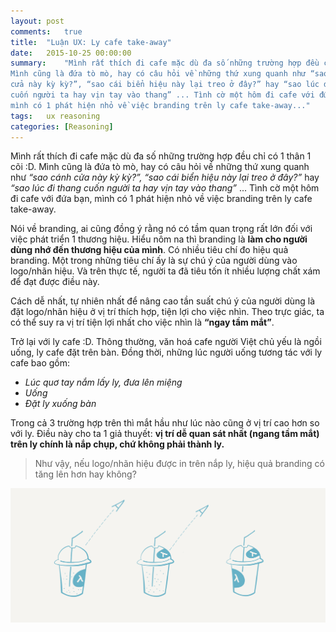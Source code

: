 ```yaml
---
layout: post
comments:   true
title:  "Luận UX: Ly cafe take-away"
date:   2015-10-25 00:00:00
summary:    "Mình rất thích đi cafe mặc dù đa số những trường hợp đều chỉ có 1 thân 1 cõi :D.
Mình cũng là đứa tò mò, hay có câu hỏi về những thứ xung quanh như “sao cánh
cửa này kỳ kỳ?”, “sao cái biển hiệu này lại treo ở đây?” hay “sao lúc đi thang
cuốn người ta hay vịn tay vào thang” ... Tình cờ một hôm đi cafe với đứa bạn,
mình có 1 phát hiện nhỏ về việc branding trên ly cafe take-away..."
tags:	ux reasoning
categories: [Reasoning]
---
```


Mình rất thích đi cafe mặc dù đa số những trường hợp đều chỉ có 1 thân 1 cõi :D.
Mình cũng là đứa tò mò, hay có câu hỏi về những thứ xung quanh như *“sao cánh
cửa này kỳ kỳ?”, “sao cái biển hiệu này lại treo ở đây?”* hay *“sao lúc đi thang
cuốn người ta hay vịn tay vào thang”* ... Tình cờ một hôm đi cafe với đứa bạn,
mình có 1 phát hiện nhỏ về việc branding trên ly cafe take-away.

Nói về branding, ai cũng đồng ý rằng nó có tầm quan trọng rất lớn đối với việc
phát triển 1 thương hiệu. Hiểu nôm na thì branding là **làm cho người dùng nhớ
đến thương hiệu của mình**. Có nhiều tiêu chí đo hiệu quả branding. Một trong
những tiêu chí ấy là sự chú ý của người dùng vào logo/nhãn hiệu. Và trên thực
tế, người ta đã tiêu tốn ít nhiều lượng chất xám để đạt được điều này.

Cách dễ nhất, tự nhiên nhất để nâng cao tần suất chú ý của người dùng là đặt
logo/nhãn hiệu ở vị trí thích hợp, tiện lợi cho việc nhìn. Theo trực giác, ta có
thể suy ra vị trí tiện lợi nhất cho việc nhìn là **“ngay tầm mắt”**.

Trở lại với ly cafe :D. Thông thường, văn hoá cafe người Việt chủ yếu là ngồi
uống, ly cafe đặt trên bàn. Đồng thời, những lúc người uống tương tác với ly
cafe bao gồm:

- *Lúc quơ tay nắm lấy ly, đưa lên miệng*
- *Uống*
- *Đặt ly xuống bàn*

Trong cả 3 trường hợp trên thì mắt hầu như lúc nào cũng ở vị trí cao hơn so với
ly. Điều này cho ta 1 giả thuyết: **vị trí dễ quan sát nhất (ngang tầm mắt) trên
ly chính là nắp chụp, chứ không phải thành ly.**

> Như vậy, nếu logo/nhãn hiệu được in trên nắp ly, hiệu quả branding có tăng lên
> hơn hay không?

<img src = "/assets/misc/ux_coffee.png">
